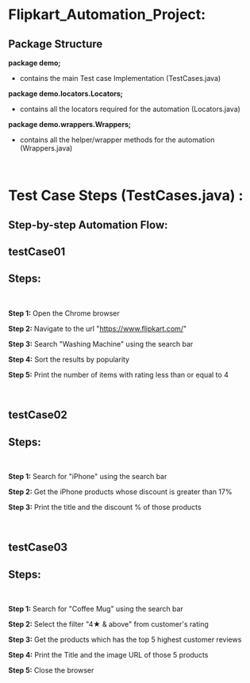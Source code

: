 # Flipkart_Automation_Project:


## Package Structure 

**package demo;** 
- contains the main Test case Implementation (TestCases.java)
 
**package demo.locators.Locators;**
- contains all the locators required for the automation (Locators.java)
  
**package demo.wrappers.Wrappers;**
- contains all the helper/wrapper methods for the automation (Wrappers.java)

<br>


# Test Case Steps (TestCases.java) :
## Step-by-step Automation Flow: 


## testCase01

## Steps:
<br>

**Step 1:** Open the Chrome browser

**Step 2:** Navigate to the url "https://www.flipkart.com/"

**Step 3:** Search "Washing Machine" using the search bar

**Step 4:** Sort the results by popularity 

**Step 5:** Print the number of items with rating less than or equal to 4

<br>

## testCase02

## Steps:
<br>

**Step 1:** Search for "iPhone" using the search bar

**Step 2:** Get the iPhone products whose discount is greater than 17%

**Step 3:** Print the title and  the discount % of those products

<br>

## testCase03

## Steps:
<br>

**Step 1:** Search for "Coffee Mug" using the search bar

**Step 2:** Select the filter "4★ & above" from customer's rating 

**Step 3:** Get the products which has the top 5 highest customer reviews  

**Step 4:** Print the Title and the image URL of those 5 products

**Step 5:** Close the browser





